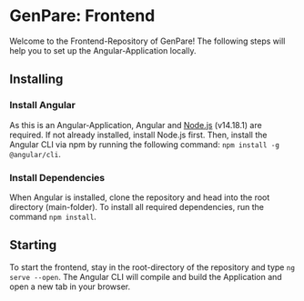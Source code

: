 # GenPare: Frontend 

Welcome to the Frontend-Repository of GenPare! The following steps will help you to set up the Angular-Application locally. 

## Installing

### Install Angular 

As this is an Angular-Application, Angular and [Node.js](https://nodejs.org/en/download/) (v14.18.1) are required. If not already installed, install Node.js first. Then, install the Angular CLI via npm by running the following command: `npm install -g @angular/cli`.

### Install Dependencies

When Angular is installed, clone the repository and head into the root directory (main-folder). To install all required dependencies, run the command `npm install`. 

## Starting

To start the frontend, stay in the root-directory of the repository and type `ng serve --open`. The Angular CLI will compile and build the Application and open a new tab in your browser.
